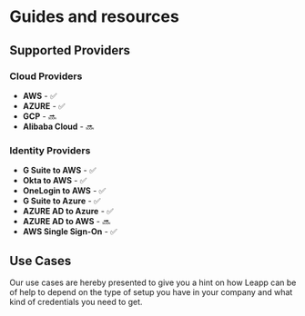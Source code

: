 # Guides and resources




## Supported Providers
### Cloud Providers
- **AWS** - :white_check_mark:
- **AZURE** - :white_check_mark:
- **GCP** - :soon:
- **Alibaba Cloud** - :soon:
### Identity Providers
- **G Suite to AWS** - :white_check_mark:
- **Okta to AWS** - :white_check_mark:
- **OneLogin to AWS** - :white_check_mark:
- **G Suite to Azure** - :white_check_mark:
- **AZURE AD to Azure** - :white_check_mark:
- **AZURE AD to AWS** - :soon:
- **AWS Single Sign-On** - :white_check_mark:


## Use Cases
Our use cases are hereby presented to give you a hint on how Leapp can be of help to depend on the type of setup
you have in your company and what kind of credentials you need to get.

